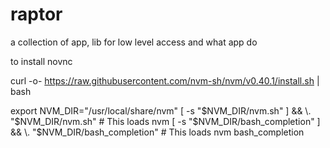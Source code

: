 # raptor
a collection of app, lib for low level access and what app do 


to install novnc



curl -o- https://raw.githubusercontent.com/nvm-sh/nvm/v0.40.1/install.sh | bash
 
export NVM_DIR="/usr/local/share/nvm"
[ -s "$NVM_DIR/nvm.sh" ] && \. "$NVM_DIR/nvm.sh"  # This loads nvm
[ -s "$NVM_DIR/bash_completion" ] && \. "$NVM_DIR/bash_completion"  # This loads nvm bash_completion